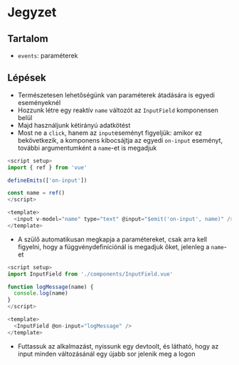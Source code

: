 # Jegyzet

## Tartalom

- `events`: paraméterek

## Lépések

- Természetesen lehetőségünk van paraméterek átadására is egyedi eseményeknél
- Hozzunk létre egy reaktív `name` változót az `InputField` komponensen belül
- Majd használjunk kétirányú adatkötést
- Most ne a `click`, hanem az `input`eseményt figyeljük: amikor ez bekövetkezik, a komponens kibocsájtja az egyedi `on-input` eseményt, további argumentumként a `name`-et is megadjuk

```js
<script setup>
import { ref } from 'vue'

defineEmits(['on-input'])

const name = ref()
</script>

<template>
  <input v-model="name" type="text" @input="$emit('on-input', name)" />
</template>
```

- A szülő automatikusan megkapja a paramétereket, csak arra kell figyelni, hogy a függvénydefiníciónál is megadjuk őket, jelenleg a `name`-et

```js
<script setup>
import InputField from './components/InputField.vue'

function logMessage(name) {
  console.log(name)
}
</script>

<template>
  <InputField @on-input="logMessage" />
</template>
```

- Futtassuk az alkalmazást, nyissunk egy devtoolt, és látható, hogy az input minden változásánál egy újabb sor jelenik meg a logon

